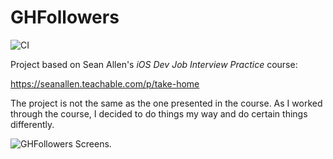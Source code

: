 # GHFollowers

![CI](https://github.com/tciuro/GHFollowers/workflows/CI/badge.svg?branch=master)

Project based on Sean Allen's *iOS Dev Job Interview Practice* course:

<https://seanallen.teachable.com/p/take-home>

The project is not the same as the one presented in the course. As I worked through the course, I decided to do things my way and do certain things differently.

![GHFollowers Screens](https://github.com/tciuro/GHFollowers/blob/master/Images/Screens.png).
